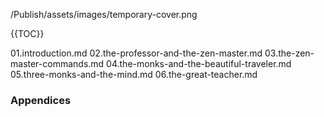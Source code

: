 /Publish/assets/images/temporary-cover.png

<!-- A map needs to go here! -->

{{TOC}}

01.introduction.md
02.the-professor-and-the-zen-master.md
03.the-zen-master-commands.md
04.the-monks-and-the-beautiful-traveler.md
05.three-monks-and-the-mind.md
06.the-great-teacher.md

### Appendices